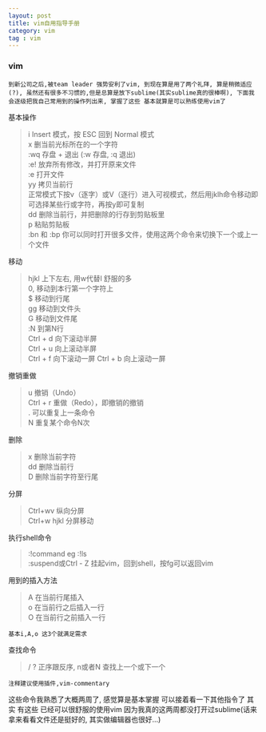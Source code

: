 ```yaml
---
layout: post
title: vim自用指导手册
category: vim
tag : vim
---
```


### vim  
`到新公司之后,被team leader 强势安利了vim, 到现在算是用了两个礼拜, 算是稍微适应(?), 虽然还有很多不习惯的,但是总算是放下sublime(其实sublime真的很棒啊), 下面我会逐级把我自己常用到的操作列出来, 掌握了这些 基本就算是可以熟练使用vim了`  

基本操作  
>i Insert 模式，按 ESC 回到 Normal 模式  
>x 删当前光标所在的一个字符  
>:wq 存盘 + 退出 (:w 存盘, :q 退出)  
>:e! 放弃所有修改，并打开原来文件  
>:e 打开文件  
>yy 拷贝当前行  
>正常模式下按v（逐字）或V（逐行）进入可视模式，然后用jklh命令移动即可选择某些行或字符，再按y即可复制  
>dd 删除当前行，并把删除的行存到剪贴板里  
>p 粘贴剪贴板  
>:bn 和 :bp 你可以同时打开很多文件，使用这两个命令来切换下一个或上一个文件  

移动  
>hjkl 上下左右, 用w代替l 舒服的多    
>0, 移动到本行第一个字符上  
>$ 移动到行尾  
>gg 移动到文件头  
>G 移动到文件尾  
>:N 到第N行    
>Ctrl + d 向下滚动半屏  
>Ctrl + u 向上滚动半屏  
>Ctrl + f 向下滚动一屏
>Ctrl + b 向上滚动一屏

撤销重做  
>u 撤销（Undo）  
>Ctrl + r 重做（Redo），即撤销的撤销  
>. 可以重复上一条命令  
>N<command> 重复某个命令N次  

删除  
>x 删除当前字符  
>dd 删除当前行  
>D 删除当前字符至行尾  

分屏  
>Ctrl+wv 纵向分屏  
>Ctrl+w hjkl 分屏移动  

执行shell命令  
>:!command eg :!ls  
>:suspend或Ctrl - Z 挂起vim，回到shell，按fg可以返回vim  


用到的插入方法    
>A 在当前行尾插入  
>o 在当前行之后插入一行  
>O 在当前行之前插入一行  

`基本i,A,o 这3个就满足需求`  

查找命令  
>/ ? 正序跟反序, n或者N 查找上一个或下一个

`注释建议使用插件,vim-commentary`


这些命令我熟悉了大概两周了, 感觉算是基本掌握 可以接着看一下其他指令了 其实 有这些 已经可以很舒服的使用vim 因为我真的这两周都没打开过sublime(话来拿来看看文件还是挺好的, 其实做编辑器也很好...)

 



 



